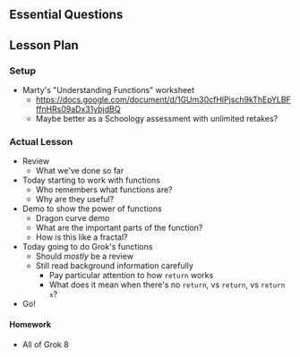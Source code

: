 ## Essential Questions

## Lesson Plan

### Setup

- Marty's "Understanding Functions" worksheet
    - https://docs.google.com/document/d/1GUm30cfHlPjsch9kThEpYLBFffnHRs09aDx31ybjdBQ
    - Maybe better as a Schoology assessment with unlimited retakes?

### Actual Lesson

- Review
    - What we've done so far
- Today starting to work with functions
    - Who remembers what functions are?
    - Why are they useful?
- Demo to show the power of functions
    - Dragon curve demo
    - What are the important parts of the function?
    - How is this like a fractal?
- Today going to do Grok's functions
    - Should _mostly_ be a review
    - Still read background information carefully
        - Pay particular attention to how `return` works
        - What does it mean when there's no `return`, vs `return`, vs `return x`?
- Go!

#### Homework

- All of Grok 8
